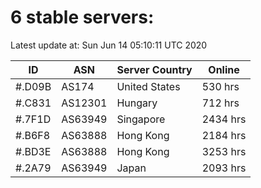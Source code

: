 # 6 stable servers:

Latest update at: Sun Jun 14 05:10:11 UTC 2020

| ID | ASN | Server Country | Online |
| -- | --- | -------------- | ------ |
| #.D09B | AS174 | United States | 530 hrs |
| #.C831 | AS12301 | Hungary | 712 hrs |
| #.7F1D | AS63949 | Singapore | 2434 hrs |
| #.B6F8 | AS63888 | Hong Kong | 2184 hrs |
| #.BD3E | AS63888 | Hong Kong | 3253 hrs |
| #.2A79 | AS63949 | Japan | 2093 hrs |

